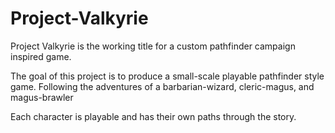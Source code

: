 # Project-Valkyrie
Project Valkyrie is the working title for a custom pathfinder campaign inspired game.

The goal of this project is to produce a small-scale playable pathfinder style game. Following the adventures of a barbarian-wizard, cleric-magus, and magus-brawler

Each character is playable and has their own paths through the story.
